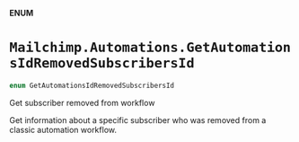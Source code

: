 **ENUM**

# `Mailchimp.Automations.GetAutomationsIdRemovedSubscribersId`

```swift
enum GetAutomationsIdRemovedSubscribersId
```

Get subscriber removed from workflow

Get information about a specific subscriber who was removed from a classic automation workflow.
